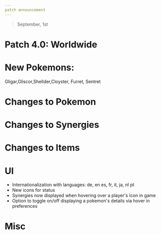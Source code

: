 ```yaml
---
patch announcement
---
```


> September, 1st

# Patch 4.0: Worldwide

# New Pokemons:

Gligar,Gliscor,Shellder,Cloyster, Furret, Sentret

# Changes to Pokemon

# Changes to Synergies

# Changes to Items

# UI

- Internationalization with languages: de, en es, fr, it, ja, nl pt
- New icons for status
- Synergies now displayed when hovering over a player's icon in game
- Option to toggle on/off displaying a pokemon's details via hover in preferences

# Misc
